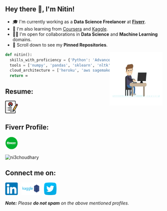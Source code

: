 ## Hey there 👋, I'm Nitin!

- 🎓 I'm currently working as a **Data Science Freelancer**  at **[Fiverr](https://www.fiverr.com/share/xlmqlX)**.
- 🌱 I'm also learning from [Coursera](https://www.coursera.org/) and [Kaggle](https://www.kaggle.com/nitinchoudhary012).
- 🤝🏻 I'm open for collaborations in **Data Science** and **Machine Learning** domains.
- 📌 Scroll down to see my **Pinned Repositories**.

<img src="https://github.com/ni3choudhary/ni3choudhary/blob/main/Assets/programmer.gif" width="170px" height="170px" align="right">

```python
def nitin():
  skills_with_proficiency = {'Python': 'Advance', 'R': 'Advance','SQL': 'Intermediate', 'Spark': 'Intermediate','DSA': 'Intermediate', 'HTML & CSS': 'Beginner'}
  tools = ['numpy', 'pandas', 'sklearn', 'nltk', 'spacy','OpenCV', 'matplotlib', 'seaborn', 'keras','Tensorflow', 'flask', 'Django','BeautifulSoup']
  cloud_architecture = ['heroku', 'aws sagemaker', 'Azure', 'GCP']
  return ∞
```

## Resume:
<p align="left">
<a href="https://drive.google.com/file/d/13yYKlZcGGh1efOXI6ZIU_nC3yapR2KJj/view?usp=sharing" target="_blank"><img width="40" height="40" src="https://github.com/ni3choudhary/ni3choudhary/blob/main/Assets/resume.png"></a>&nbsp;&nbsp;
</p>

## Fiverr Profile: 
<p align="left">
<a href="https://www.fiverr.com/share/xlmqlX" target="_blank"><img height="40" src="https://github.com/ni3choudhary/ni3choudhary/blob/main/Assets/fiverr.jpg"></a>&nbsp;&nbsp;
</p>

<p><img align="left" src="https://github-readme-stats.vercel.app/api/top-langs?username=ni3choudhary&show_icons=true&theme=dark&locale=en&layout=compact" alt="ni3choudhary" />&nbsp;&nbsp;</p>

## Connect me on:

<p align="left">
<a href="https://www.linkedin.com/in/nitin-choudhary-334304150/" target="_blank"><img height="40" src="https://github.com/ni3choudhary/ni3choudhary/blob/main/Assets/linkedin.png"></a>&nbsp;&nbsp;
<a href="https://www.kaggle.com/nitinchoudhary012" target="_blank"><img height="40" src="https://github.com/ni3choudhary/ni3choudhary/blob/main/Assets/kaggle.png"></a>&nbsp;&nbsp;
<a href="https://twitter.com/iamNi3Choudhary" target="_blank"><img height="40" src="https://github.com/ni3choudhary/ni3choudhary/blob/main/Assets/twitter.png"></a>&nbsp;&nbsp;
</p>

_**Note:** Please **do not spam** on the above mentioned profiles._
